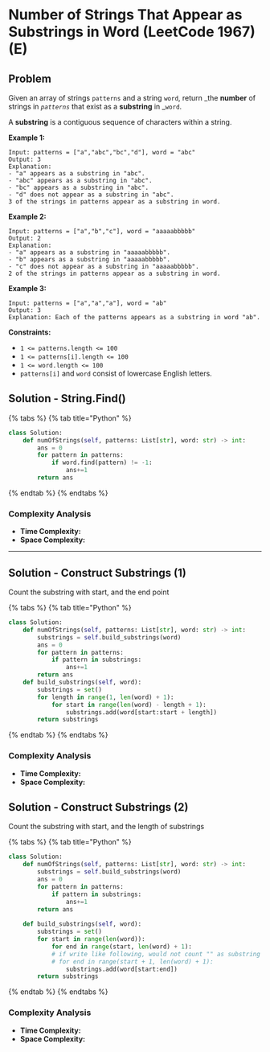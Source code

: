 # Number of Strings That Appear as Substrings in Word (LeetCode 1967) (E)

## Problem

Given an array of strings `patterns` and a string `word`, return _the **number** of strings in _`patterns`_ that exist as a **substring** in _`word`.

A **substring** is a contiguous sequence of characters within a string.

**Example 1:**

```
Input: patterns = ["a","abc","bc","d"], word = "abc"
Output: 3
Explanation:
- "a" appears as a substring in "abc".
- "abc" appears as a substring in "abc".
- "bc" appears as a substring in "abc".
- "d" does not appear as a substring in "abc".
3 of the strings in patterns appear as a substring in word.
```

**Example 2:**

```
Input: patterns = ["a","b","c"], word = "aaaaabbbbb"
Output: 2
Explanation:
- "a" appears as a substring in "aaaaabbbbb".
- "b" appears as a substring in "aaaaabbbbb".
- "c" does not appear as a substring in "aaaaabbbbb".
2 of the strings in patterns appear as a substring in word.
```

**Example 3:**

```
Input: patterns = ["a","a","a"], word = "ab"
Output: 3
Explanation: Each of the patterns appears as a substring in word "ab".
```

**Constraints:**

* `1 <= patterns.length <= 100`
* `1 <= patterns[i].length <= 100`
* `1 <= word.length <= 100`
* `patterns[i]` and `word` consist of lowercase English letters.

## Solution - String.Find()

{% tabs %}
{% tab title="Python" %}
```python
class Solution:
    def numOfStrings(self, patterns: List[str], word: str) -> int:
        ans = 0
        for pattern in patterns:
            if word.find(pattern) != -1:
                ans+=1
        return ans
```
{% endtab %}
{% endtabs %}

### Complexity Analysis

* **Time Complexity:**
* **Space Complexity:**

****

## Solution - Construct Substrings (1)

Count the substring with start, and the end point

{% tabs %}
{% tab title="Python" %}
```python
class Solution:
    def numOfStrings(self, patterns: List[str], word: str) -> int:
        substrings = self.build_substrings(word)
        ans = 0
        for pattern in patterns:
            if pattern in substrings:
                ans+=1
        return ans
    def build_substrings(self, word):
        substrings = set()
        for length in range(1, len(word) + 1):
            for start in range(len(word) - length + 1):
                substrings.add(word[start:start + length])
        return substrings
```
{% endtab %}
{% endtabs %}

### Complexity Analysis

* **Time Complexity:**
* **Space Complexity:**

## Solution - Construct Substrings (2)

Count the substring with start, and the length of substrings

{% tabs %}
{% tab title="Python" %}
```python
class Solution:
    def numOfStrings(self, patterns: List[str], word: str) -> int:
        substrings = self.build_substrings(word)
        ans = 0
        for pattern in patterns:
            if pattern in substrings:
                ans+=1
        return ans
    
    def build_substrings(self, word):
        substrings = set()
        for start in range(len(word)):
            for end in range(start, len(word) + 1): 
            # if write like following, would not count "" as substring
            # for end in range(start + 1, len(word) + 1): 
                substrings.add(word[start:end])
        return substrings
```
{% endtab %}
{% endtabs %}

### Complexity Analysis

* **Time Complexity:**
* **Space Complexity:**
